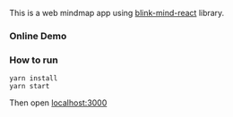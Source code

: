 This is a web mindmap app using [blink-mind-react](https://github.com/awehook/blink-mind-react) library.

### Online Demo


### How to run
```
yarn install
yarn start
```

Then open [localhost:3000](http://localhost:3000)

